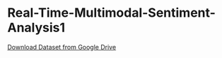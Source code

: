 # Real-Time-Multimodal-Sentiment-Analysis1

[Download Dataset from Google Drive](https://drive.google.com/file/d/1HBrTEUGw__4JBmxHWIx2w6oJ-yYrI_TG/view?usp=sharing)